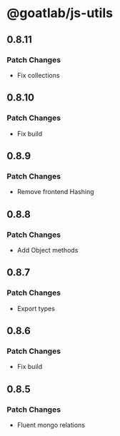 # @goatlab/js-utils

## 0.8.11

### Patch Changes

- Fix collections

## 0.8.10

### Patch Changes

- Fix build

## 0.8.9

### Patch Changes

- Remove frontend Hashing

## 0.8.8

### Patch Changes

- Add Object methods

## 0.8.7

### Patch Changes

- Export types

## 0.8.6

### Patch Changes

- Fix build

## 0.8.5

### Patch Changes

- Fluent mongo relations
